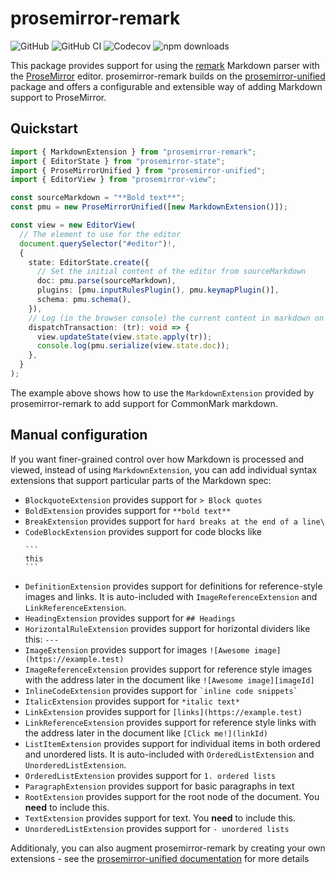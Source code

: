 # prosemirror-remark

![GitHub](https://img.shields.io/github/license/marekdedic/prosemirror-remark)
![GitHub CI](https://img.shields.io/github/actions/workflow/status/marekdedic/prosemirror-remark/CI.yml?logo=github)
![Codecov](https://img.shields.io/codecov/c/github/marekdedic/prosemirror-remark/master?logo=codecov)
![npm downloads](https://img.shields.io/npm/dm/prosemirror-remark?logo=npm)

This package provides support for using the [remark](https://github.com/remarkjs/remark) Markdown parser with the [ProseMirror](https://prosemirror.net/) editor. prosemirror-remark builds on the [prosemirror-unified](https://github.com/marekdedic/prosemirror-unified) package and offers a configurable and extensible way of adding Markdown support to ProseMirror.

## Quickstart

```ts
import { MarkdownExtension } from "prosemirror-remark";
import { EditorState } from "prosemirror-state";
import { ProseMirrorUnified } from "prosemirror-unified";
import { EditorView } from "prosemirror-view";

const sourceMarkdown = "**Bold text**";
const pmu = new ProseMirrorUnified([new MarkdownExtension()]);

const view = new EditorView(
  // The element to use for the editor
  document.querySelector("#editor")!,
  {
    state: EditorState.create({
      // Set the initial content of the editor from sourceMarkdown
      doc: pmu.parse(sourceMarkdown),
      plugins: [pmu.inputRulesPlugin(), pmu.keymapPlugin()],
      schema: pmu.schema(),
    }),
    // Log (in the browser console) the current content in markdown on every update
    dispatchTransaction: (tr): void => {
      view.updateState(view.state.apply(tr));
      console.log(pmu.serialize(view.state.doc));
    },
  }
);
```

The example above shows how to use the `MarkdownExtension` provided by prosemirror-remark to add support for CommonMark markdown.

## Manual configuration

If you want finer-grained control over how Markdown is processed and viewed, instead of using `MarkdownExtension`, you can add individual syntax extensions that support particular parts of the Markdown spec:

- `BlockquoteExtension` provides support for `> Block quotes`
- `BoldExtension` provides support for `**bold text**`
- `BreakExtension` provides support for `hard breaks at the end of a line\`
- `CodeBlockExtension` provides support for code blocks like
  ````
  ```
  this
  ```
  ````
- `DefinitionExtension` provides support for definitions for reference-style images and links. It is auto-included with `ImageReferenceExtension` and `LinkReferenceExtension`.
- `HeadingExtension` provides support for `## Headings`
- `HorizontalRuleExtension` provides support for horizontal dividers like this: `---`
- `ImageExtension` provides support for images `![Awesome image](https://example.test)`
- `ImageReferenceExtension` provides support for reference style images with the address later in the document like `![Awesome image][imageId]`
- `InlineCodeExtension` provides support for `` `inline code snippets` ``
- `ItalicExtension` provides support for `*italic text*`
- `LinkExtension` provides support for `[links](https://example.test)`
- `LinkReferenceExtension` provides support for reference style links with the address later in the document like `[Click me!](linkId)`
- `ListItemExtension` provides support for individual items in both ordered and unordered lists. It is auto-included with `OrderedListExtension` and `UnorderedListExtension`.
- `OrderedListExtension` provides support for `1. ordered lists`
- `ParagraphExtension` provides support for basic paragraphs in text
- `RootExtension` provides support for the root node of the document. You **need** to include this.
- `TextExtension` provides support for text. You **need** to include this.
- `UnorderedListExtension` provides support for `- unordered lists`

Additionaly, you can also augment prosemirror-remark by creating your own extensions - see the [prosemirror-unified documentation](https://github.com/marekdedic/prosemirror-unified/#creating-your-own-extensions) for more details
